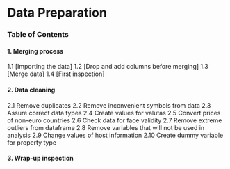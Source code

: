 # Data Preparation

### Table of Contents

#### 1. Merging process
1.1 [Importing the data]
1.2 [Drop and add columns before merging]
1.3 [Merge data]
1.4 [First inspection]
#### 2. Data cleaning
2.1 Remove duplicates
2.2 Remove inconvenient symbols from data
2.3 Assure correct data types
2.4 Create values for valutas
2.5 Convert prices of non-euro countries
2.6 Check data for face validity
2.7 Remove extreme outliers from dataframe
2.8 Remove variables that will not be used in analysis
2.9 Change values of host information
2.10 Create dummy variable for property type
#### 3. Wrap-up inspection



